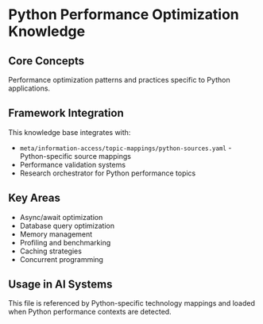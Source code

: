 # Python Performance Optimization Knowledge

## Core Concepts

Performance optimization patterns and practices specific to Python applications.

## Framework Integration

This knowledge base integrates with:
- `meta/information-access/topic-mappings/python-sources.yaml` - Python-specific source mappings
- Performance validation systems
- Research orchestrator for Python performance topics

## Key Areas

- Async/await optimization
- Database query optimization
- Memory management
- Profiling and benchmarking
- Caching strategies
- Concurrent programming

## Usage in AI Systems

This file is referenced by Python-specific technology mappings and loaded when Python performance contexts are detected.